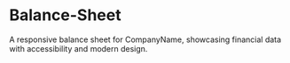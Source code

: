 # Balance-Sheet
A responsive balance sheet for CompanyName, showcasing financial data with accessibility and modern design.

